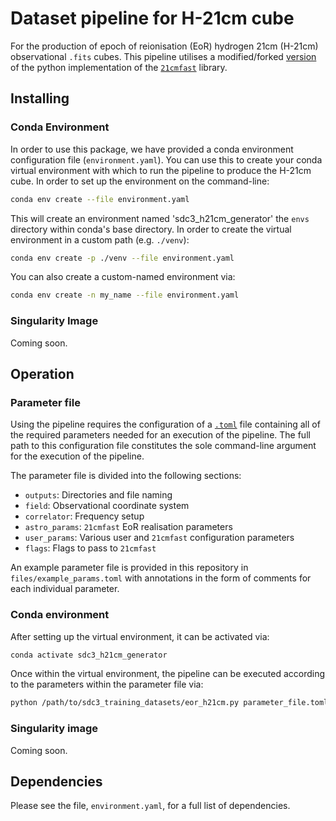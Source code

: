 # Dataset pipeline for H-21cm cube
For the production of epoch of reionisation (EoR) hydrogen 21cm (H-21cm) observational `.fits` cubes. This pipeline utilises a modified/forked [version](https://github.com/SimonP2207/tools21cm) of the python implementation of the [`21cmfast`](https://github.com/sambit-giri/tools21cm) library.
## Installing
### Conda Environment
In order to use this package, we have provided a conda environment configuration file (`environment.yaml`). You can use this to create your conda virtual environment with which to run the pipeline to produce the H-21cm cube. In order to set up the environment on the command-line:

```bash
conda env create --file environment.yaml
```

This will create an environment named 'sdc3_h21cm_generator' the `envs` directory within conda's base directory. In order to create the virtual environment in a custom path (e.g. `./venv`):

```bash
conda env create -p ./venv --file environment.yaml
```

You can also create a custom-named environment via:

```bash
conda env create -n my_name --file environment.yaml
```

### Singularity Image
Coming soon.

## Operation
### Parameter file
Using the pipeline requires the configuration of a [`.toml`](https://toml.io/en/) file containing all of the required parameters needed for an execution of the pipeline. The full path to this configuration file constitutes the sole command-line argument for the execution of the pipeline.

The parameter file is divided into the following sections:
- `outputs`: Directories and file naming
- `field`: Observational coordinate system
- `correlator`: Frequency setup
- `astro_params`: `21cmfast` EoR realisation parameters
- `user_params`: Various user and `21cmfast` configuration parameters
- `flags`: Flags to pass to `21cmfast`

An example parameter file is provided in this repository in `files/example_params.toml` with annotations in the form of comments for each individual parameter.

### Conda environment
After setting up the virtual environment, it can be activated via:

```bash
conda activate sdc3_h21cm_generator
``` 

Once within the virtual environment, the pipeline can be executed according to the parameters within the parameter file via:

```bash
python /path/to/sdc3_training_datasets/eor_h21cm.py parameter_file.toml
```

### Singularity image
Coming soon.

## Dependencies
Please see the file, `environment.yaml`, for a full list of dependencies.
